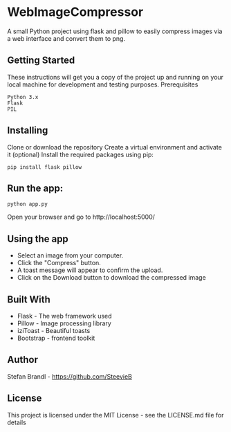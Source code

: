 # WebImageCompressor
A small Python project using flask and pillow to easily compress images via a web interface and convert them to png.

## Getting Started

These instructions will get you a copy of the project up and running on your local machine for development and testing purposes.
Prerequisites

    Python 3.x
    Flask
    PIL

## Installing

Clone or download the repository
Create a virtual environment and activate it (optional)
Install the required packages using pip:

```pip install flask pillow```

## Run the app:

```python app.py```

Open your browser and go to http://localhost:5000/

## Using the app

- Select an image from your computer.
- Click the "Compress" button.
- A toast message will appear to confirm the upload.
- Click on the Download button to download the compressed image

## Built With

- Flask - The web framework used
- Pillow - Image processing library
- iziToast - Beautiful toasts
- Bootstrap - frontend toolkit

## Author

Stefan Brandl - https://github.com/SteevieB

## License

This project is licensed under the MIT License - see the LICENSE.md file for details
